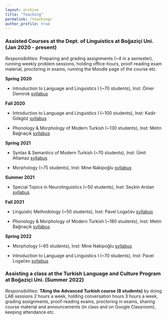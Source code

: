 ```yaml
---
layout: archive
title: "Teaching"
permalink: /teaching/
author_profile: true
--- 
```


### Assisted Courses at the Dept. of Linguistics at Boğaziçi Uni. **(Jan 2020 - present)**

*Responsibilities*: Preparing and grading assignments (~4 in a semester), running weekly problem sessions, holding office-hours, proof-reading exam material, proctoring in exams, running the Moodle page of the course etc.

**Spring 2020**

* Introduction to Language and Linguistics I (~70 students), Inst: Ömer Demirok [syllabus](https://registration.boun.edu.tr/scripts/instructor/coursedescriptions/2019-2020-2/LING10101.PDF?raw=true)

**Fall 2020**

* Introduction to Language and Linguistics I (~100 students), Inst: Kadir Gökgöz [syllabus](https://registration.boun.edu.tr/scripts/instructor/coursedescriptions/2020-2021-1/LING10103.PDF?raw=true)

* Phonology & Morphology of Modern Turkish (~130 students), Inst: Metin Bağrıaçık [syllabus](https://registration.boun.edu.tr/scripts/instructor/coursedescriptions/2020-2021-1/LING31301.PDF?raw=true)

**Spring 2021**

* Syntax & Semantics of Modern Turkish (~70 students), Inst: Ümit Atlamaz [syllabus](https://registration.boun.edu.tr/scripts/instructor/coursedescriptions/2020-2021-2/LING31402.PDF?raw=true)

* Morphology (~75 students), Inst: Mine Nakipoğlu [syllabus](https://registration.boun.edu.tr/scripts/instructor/coursedescriptions/2020-2021-2/LING20201.PDF?raw=true)

**Summer 2021**

* Special Topics in Neurolinguistics (~50 students), Inst: Seçkin Arslan [syllabus](https://registration.boun.edu.tr/scripts/instructor/coursedescriptions/2020-2021-3/LING48T01.PDF?raw=true)

**Fall 2021**

* Linguistic Methodology (~50 students), Inst: Pavel Logačev [syllabus](https://moodle.boun.edu.tr/pluginfile.php/1005688/mod_resource/content/1/syllabus.PDF?raw=true)

* Phonology & Morphology of Modern Turkish (~180 students), Inst: Metin Bağrıaçık [syllabus](https://registration.boun.edu.tr/scripts/instructor/coursedescriptions/2021-2022-1/LING31301.PDF?raw=true)

**Spring 2022**

* Morphology (~65 students), Inst: Mine Nakipoğlu [syllabus](https://registration.boun.edu.tr/scripts/instructor/coursedescriptions/2020-2021-2/LING20201.PDF?raw=true)

* Introduction to Language and Linguistics I (~70 students), Inst: Pavel Logačev [syllabus](https://moodle.boun.edu.tr/pluginfile.php/1005688/mod_resource/content/1/syllabus.pdf?raw=true)

### Assisting a class at the Turkish Language and Culture Program at Boğaziçi Uni. **(Summer 2022)**

*Responsibilities:* **TAing the Advanced Turkish course (8 students)** by doing LAB sessions 2 hours a week, holding conversation hours 3 hours a week, grading assignments, proof-reading exams, proctoring in exams, sharing course material and announcements (in class and on Google Classroom), keeping attendance etc.




